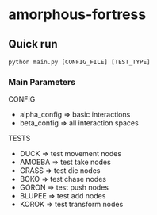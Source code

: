 # amorphous-fortress

## Quick run
`python main.py [CONFIG_FILE] [TEST_TYPE]`

### Main Parameters

CONFIG
- alpha_config => basic interactions 
- beta_config => all interaction spaces


TESTS
- DUCK => test movement nodes
- AMOEBA => test take nodes
- GRASS => test die nodes
- BOKO => test chase nodes
- GORON => test push nodes
- BLUPEE => test add nodes
- KOROK => test transform nodes
